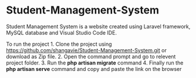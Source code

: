 # Student-Management-System
Student Management System is a website created using Laravel framework, MySQL database and Visual Studio Code IDE.

To run the project
    1. Clone the project using https://github.com/shangavie/Student-Management-System.git or download as Zip file.
    2. Open the command prompt and go to relevent project folder.
    3. Run the **php artisan migrate** command
    4. Finally run the **php artisan serve** command and copy and paste the link on the browser
